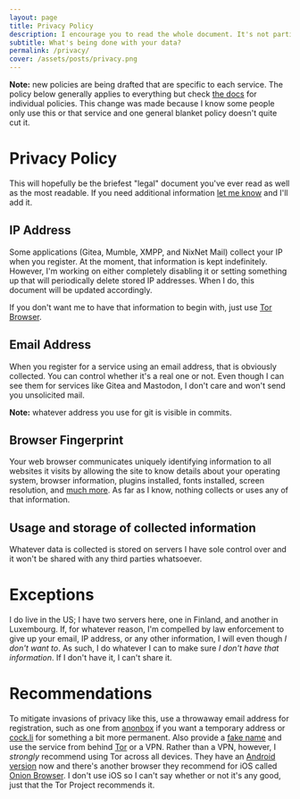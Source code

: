 ```yaml
---
layout: page
title: Privacy Policy
description: I encourage you to read the whole document. It's not particularly long or difficult to understand.
subtitle: What's being done with your data?
permalink: /privacy/
cover: /assets/posts/privacy.png
---
```

**Note:** new policies are being drafted that are specific to each service. The policy below generally applies to everything but check [the docs](https://docs.nixnet.services/Category:Privacy_policies) for individual policies. This change was made because I know some people only use this or that service and one general blanket policy doesn't quite cut it.

# Privacy Policy
This will hopefully be the briefest "legal" document you've ever read as well as the most readable. If you need additional information [let me know](/contact) and I'll add it.

## IP Address
Some applications (Gitea, Mumble, XMPP, and NixNet Mail) collect your IP when you register. At the moment, that information is kept indefinitely. However, I'm working on either completely disabling it or setting something up that will periodically delete stored IP addresses. When I do, this document will be updated accordingly.

If you don't want me to have that information to begin with, just use [Tor Browser](https://www.torproject.org/).

## Email Address
When you register for a service using an email address, that is obviously collected. You can control whether it's a real one or not. Even though I can see them for services like Gitea and Mastodon, I don't care and won't send you unsolicited mail.

**Note:** whatever address you use for git is visible in commits.

## Browser Fingerprint
Your web browser communicates uniquely identifying information to all websites it visits by allowing the site to know details about your operating system, browser information, plugins installed, fonts installed, screen resolution, and [much more](https://panopticlick.eff.org/). As far as I know, nothing collects or uses any of that information.

## Usage and storage of collected information
Whatever data is collected is stored on servers I have sole control over and it won't be shared with any third parties whatsoever.

# Exceptions
I do live in the US; I have two servers here, one in Finland, and another in Luxembourg. If, for whatever reason, I'm compelled by law enforcement to give up your email, IP address, or any other information, I will even though *I don't want to*. As such, I do whatever I can to make sure *I don't have that information*. If I don't have it, I can't share it.

# Recommendations
To mitigate invasions of privacy like this, use a throwaway email address for registration, such as one from [anonbox](https://anonbox.net/) if you want a temporary address or [cock.li](https://cock.li/) for something a bit more permanent. Also provide a [fake name](https://fakena.me/fake-name/) and use the service from behind [Tor](https://www.torproject.org/) or a VPN. Rather than a VPN, however, I *strongly* recommend using Tor across all devices. They have an [Android version](https://www.torproject.org/download/#android) now and there's another browser they recommend for iOS called [Onion Browser](https://apps.apple.com/us/app/onion-browser/id519296448). I don't use iOS so I can't say whether or not it's any good, just that the Tor Project recommends it.
